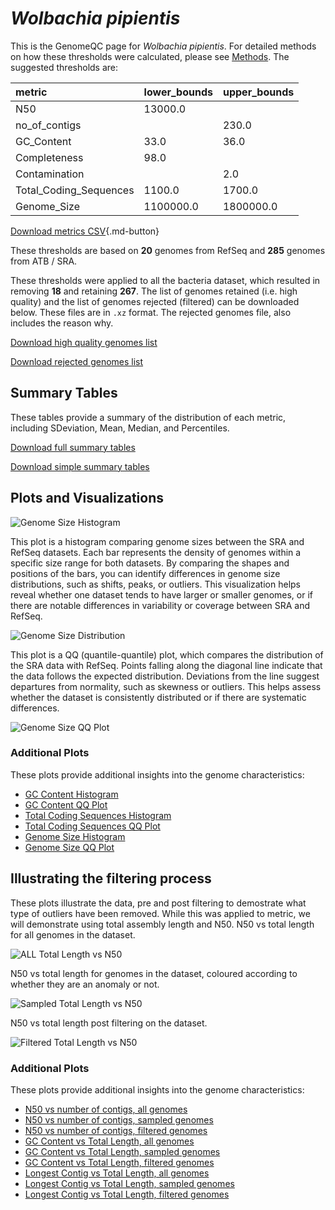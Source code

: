 # *Wolbachia pipientis*

This is the GenomeQC page for *Wolbachia pipientis*. For detailed methods on how these thresholds were calculated, please see [Methods](../../methods.md).
The suggested thresholds are: 

| metric                 | lower_bounds   | upper_bounds   |
|:-----------------------|:---------------|:---------------|
| N50                    | 13000.0        |                |
| no_of_contigs          |                | 230.0          |
| GC_Content             | 33.0           | 36.0           |
| Completeness           | 98.0           |                |
| Contamination          |                | 2.0            |
| Total_Coding_Sequences | 1100.0         | 1700.0         |
| Genome_Size            | 1100000.0      | 1800000.0      |

[Download metrics CSV](Wolbachia_pipientis_metrics.csv){.md-button}


These thresholds are based on **20** genomes from RefSeq and **285** genomes from ATB / SRA.

These thresholds were applied to all the bacteria dataset, which resulted in removing **18** and retaining **267**.
The list of genomes retained (i.e. high quality) and the list of genomes rejected (filtered) can be downloaded below. These files are in `.xz` format. The rejected genomes file, also includes the reason why.

[Download high quality genomes list](Wolbachia_pipientis_high_quality_genomes.csv.xz)


[Download rejected genomes list](Wolbachia_pipientis_filtered_out_genomes.csv.xz)



## Summary Tables
These tables provide a summary of the distribution of each metric, including SDeviation, Mean, Median, and Percentiles.

[Download full summary tables](summary.csv)

[Download simple summary tables](selected_summary.csv)

## Plots and Visualizations

![Genome Size Histogram](Genome_Size_refseq_histogram_kde.png)

This plot is a histogram comparing genome sizes between the SRA and RefSeq datasets. Each bar represents the density of genomes within a specific size range for both datasets. By comparing the shapes and positions of the bars, you can identify differences in genome size distributions, such as shifts, peaks, or outliers. This visualization helps reveal whether one dataset tends to have larger or smaller genomes, or if there are notable differences in variability or coverage between SRA and RefSeq.

![Genome Size Distribution](Genome_Size_refseq_histogram_kde.png)

This plot is a QQ (quantile-quantile) plot, which compares the distribution of the SRA data with RefSeq. Points falling along the diagonal line indicate that the data follows the expected distribution. Deviations from the line suggest departures from normality, such as skewness or outliers. This helps assess whether the dataset is consistently distributed or if there are systematic differences.

![Genome Size QQ Plot](Genome_Size_refseq_qqplot.png)

### Additional Plots

These plots provide additional insights into the genome characteristics:

- [GC Content Histogram](GC_Content_refseq_histogram_kde.png)
- [GC Content QQ Plot](GC_Content_refseq_qqplot.png)
- [Total Coding Sequences Histogram](Total_Coding_Sequences_refseq_histogram_kde.png)
- [Total Coding Sequences QQ Plot](Total_Coding_Sequences_refseq_qqplot.png)
- [Genome Size Histogram](Genome_Size_refseq_histogram_kde.png)
- [Genome Size QQ Plot](Genome_Size_refseq_qqplot.png)
## Illustrating the filtering process
These plots illustrate the data, pre and post filtering to demostrate what type of outliers have been removed. While this was applied to metric, we will demonstrate using total assembly length and N50.
N50 vs total length for all genomes in the dataset.

![ALL Total Length vs N50](Wolbachia_pipientis_all_total_length_N50.png)

N50 vs total length for genomes in the dataset, coloured according to whether they are an anomaly or not.

![Sampled Total Length vs N50](Wolbachia_pipientis_sample_total_length_N50.png)

N50 vs total length post filtering on the dataset.

![Filtered Total Length vs N50](Wolbachia_pipientis_filt_total_length_N50.png)

### Additional Plots

These plots provide additional insights into the genome characteristics:

- [N50 vs number of contigs, all genomes](Wolbachia_pipientis_all_N50_number.png)
- [N50 vs number of contigs, sampled genomes](Wolbachia_pipientis_sample_N50_number.png)
- [N50 vs number of contigs, filtered genomes](Wolbachia_pipientis_filt_N50_number.png)
- [GC Content vs Total Length, all genomes](Wolbachia_pipientis_all_total_length_GC_Content.png)
- [GC Content vs Total Length, sampled genomes](Wolbachia_pipientis_sample_total_length_GC_Content.png)
- [GC Content vs Total Length, filtered genomes](Wolbachia_pipientis_filt_total_length_GC_Content.png)
- [Longest Contig vs Total Length, all genomes](Wolbachia_pipientis_all_total_length_longest.png)
- [Longest Contig vs Total Length, sampled genomes](Wolbachia_pipientis_sample_total_length_longest.png)
- [Longest Contig vs Total Length, filtered genomes](Wolbachia_pipientis_filt_total_length_longest.png)
